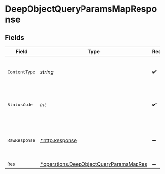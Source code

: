# DeepObjectQueryParamsMapResponse


## Fields

| Field                                                                                                    | Type                                                                                                     | Required                                                                                                 | Description                                                                                              |
| -------------------------------------------------------------------------------------------------------- | -------------------------------------------------------------------------------------------------------- | -------------------------------------------------------------------------------------------------------- | -------------------------------------------------------------------------------------------------------- |
| `ContentType`                                                                                            | *string*                                                                                                 | :heavy_check_mark:                                                                                       | HTTP response content type for this operation                                                            |
| `StatusCode`                                                                                             | *int*                                                                                                    | :heavy_check_mark:                                                                                       | HTTP response status code for this operation                                                             |
| `RawResponse`                                                                                            | [*http.Response](https://pkg.go.dev/net/http#Response)                                                   | :heavy_minus_sign:                                                                                       | Raw HTTP response; suitable for custom response parsing                                                  |
| `Res`                                                                                                    | [*operations.DeepObjectQueryParamsMapRes](../../../pkg/models/operations/deepobjectqueryparamsmapres.md) | :heavy_minus_sign:                                                                                       | OK                                                                                                       |